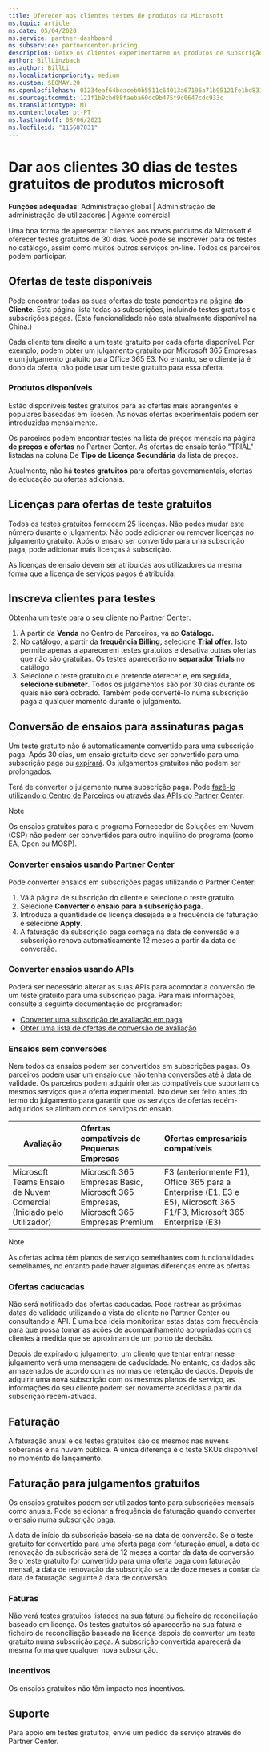 ```yaml
---
title: Oferecer aos clientes testes de produtos da Microsoft
ms.topic: article
ms.date: 05/04/2020
ms.service: partner-dashboard
ms.subservice: partnercenter-pricing
description: Deixe os clientes experimentarem os produtos de subscrição da Microsoft durante 30 dias. Inscreva-se para estes testes gratuitos no catálogo, tal como muitos outros serviços online.
author: BillLinzbach
ms.author: BillLi
ms.localizationpriority: medium
ms.custom: SEOMAY.20
ms.openlocfilehash: 01234eaf64beaceb0b5511c64013a67196a71b95121fe1bd831ffa93ea19054f
ms.sourcegitcommit: 121f1b9cbd88faeba60dc9b475f9c0647cdc933c
ms.translationtype: MT
ms.contentlocale: pt-PT
ms.lasthandoff: 08/06/2021
ms.locfileid: "115687031"
---
```

# <a name="give-customers-30-day-free-trials-of-microsoft-products"></a>Dar aos clientes 30 dias de testes gratuitos de produtos microsoft

**Funções adequadas**: Administração global | Administração de administração de utilizadores | Agente comercial

Uma boa forma de apresentar clientes aos novos produtos da Microsoft é oferecer testes gratuitos de 30 dias. Você pode se inscrever para os testes no catálogo, assim como muitos outros serviços on-line. Todos os parceiros podem participar.

## <a name="available-trial-offers"></a>Ofertas de teste disponíveis

Pode encontrar todas as suas ofertas de teste pendentes na página **do Cliente.** Esta página lista todas as subscrições, incluindo testes gratuitos e subscrições pagas. (Esta funcionalidade não está atualmente disponível na China.)

Cada cliente tem direito a um teste gratuito por cada oferta disponível. Por exemplo, podem obter um julgamento gratuito por Microsoft 365 Empresas e um julgamento gratuito para Office 365 E3. No entanto, se o cliente já é dono da oferta, não pode usar um teste gratuito para essa oferta.

### <a name="available-products"></a>Produtos disponíveis

Estão disponíveis testes gratuitos para as ofertas mais abrangentes e populares baseadas em licesen. As novas ofertas experimentais podem ser introduzidas mensalmente.

Os parceiros podem encontrar testes na lista de preços mensais na página **de preços e ofertas** no Partner Center. As ofertas de ensaio terão "TRIAL" listadas na coluna De **Tipo de Licença Secundária** da lista de preços.

Atualmente, não há **testes gratuitos** para ofertas governamentais, ofertas de educação ou ofertas adicionais.

## <a name="licenses-for-free-trial-offers"></a>Licenças para ofertas de teste gratuitos

Todos os testes gratuitos fornecem 25 licenças. Não podes mudar este número durante o julgamento. Não pode adicionar ou remover licenças no julgamento gratuito. Após o ensaio ser convertido para uma subscrição paga, pode adicionar mais licenças à subscrição.

As licenças de ensaio devem ser atribuídas aos utilizadores da mesma forma que a licença de serviços pagos é atribuída.

## <a name="sign-customers-up-for-trials"></a>Inscreva clientes para testes

Obtenha um teste para o seu cliente no Partner Center:

1. A partir da **Venda** no Centro de Parceiros, vá ao **Catálogo.** 
2. No catálogo, a partir da **frequência Billing,** selecione **Trial offer**. Isto permite apenas a aparecerem testes gratuitos e desativa outras ofertas que não são gratuitas. Os testes aparecerão no **separador Trials** no catálogo.
3. Selecione o teste gratuito que pretende oferecer e, em seguida, **selecione submeter**. Todos os julgamentos são por 30 dias durante os quais não será cobrado. Também pode convertê-lo numa subscrição paga a qualquer momento durante o julgamento.

## <a name="converting-trials-to-paid-subscriptions"></a>Conversão de ensaios para assinaturas pagas

Um teste gratuito não é automaticamente convertido para uma subscrição paga. Após 30 dias, um ensaio gratuito deve ser convertido para uma subscrição paga ou [expirará](#expiring-offers). Os julgamentos gratuitos não podem ser prolongados.

Terá de converter o julgamento numa subscrição paga. Pode [fazê-lo utilizando o Centro de Parceiros](#convert-trials-using-partner-center) ou [através das APIs do Partner Center](#convert-trials-using-apis).

> [!NOTE]
> Os ensaios gratuitos para o programa Fornecedor de Soluções em Nuvem (CSP) não podem ser convertidos para outro inquilino do programa (como EA, Open ou MOSP).

### <a name="convert-trials-using-partner-center"></a>Converter ensaios usando Partner Center

Pode converter ensaios em subscrições pagas utilizando o Partner Center:

1. Vá à página de subscrição do cliente e selecione o teste gratuito.
2. Selecione **Converter o ensaio para a subscrição paga.**
3. Introduza a quantidade de licença desejada e a frequência de faturação e selecione **Apply**.
4. A faturação da subscrição paga começa na data de conversão e a subscrição renova automaticamente 12 meses a partir da data de conversão. 

### <a name="convert-trials-using-apis"></a>Converter ensaios usando APIs

Poderá ser necessário alterar as suas APIs para acomodar a conversão de um teste gratuito para uma subscrição paga. Para mais informações, consulte a seguinte documentação do programador:

- [Converter uma subscrição de avaliação em paga](/partner-center/develop/convert-a-trial-subscription-to-paid)
- [Obter uma lista de ofertas de conversão de avaliação](/partner-center/develop/get-a-list-of-trial-conversion-offers)

### <a name="trials-without-conversions"></a>Ensaios sem conversões

Nem todos os ensaios podem ser convertidos em subscrições pagas. Os parceiros podem usar um ensaio que não tenha conversões até à data de validade. Os parceiros podem adquirir ofertas compatíveis que suportam os mesmos serviços que a oferta experimental.  Isto deve ser feito antes do termo do julgamento para garantir que os serviços de ofertas recém-adquiridos se alinham com os serviços do ensaio. 

|**Avaliação**   |**Ofertas compatíveis de Pequenas Empresas**   |**Ofertas empresariais compatíveis**   |
|----------------------------|:---------------------------------|:------------------------------------------|
|Microsoft Teams Ensaio de Nuvem Comercial (Iniciado pelo Utilizador)   |Microsoft 365 Empresas Basic, Microsoft 365 Empresas, Microsoft 365 Empresas Premium   | F3 (anteriormente F1), Office 365 para a Enterprise (E1, E3 e E5), Microsoft 365 F1/F3, Microsoft 365 Enterprise (E3)   |

>[!NOTE]
>As ofertas acima têm planos de serviço semelhantes com funcionalidades semelhantes, no entanto pode haver algumas diferenças entre as ofertas.

### <a name="expiring-offers"></a>Ofertas caducadas

Não será notificado das ofertas caducadas. Pode rastrear as próximas datas de validade utilizando a vista do cliente no Partner Center ou consultando a API. É uma boa ideia monitorizar estas datas com frequência para que possa tomar as ações de acompanhamento apropriadas com os clientes à medida que se aproximam de um ponto de decisão.

Depois de expirado o julgamento, um cliente que tentar entrar nesse julgamento verá uma mensagem de caducidade. No entanto, os dados são armazenados de acordo com as normas de retenção de dados. Depois de adquirir uma nova subscrição com os mesmos planos de serviço, as informações do seu cliente podem ser novamente acedidas a partir da subscrição recém-ativada.

## <a name="billing"></a>Faturação

A faturação anual e os testes gratuitos são os mesmos nas nuvens soberanas e na nuvem pública. A única diferença é o teste SKUs disponível no momento do lançamento.

## <a name="billing-for-free-trials"></a>Faturação para julgamentos gratuitos

Os ensaios gratuitos podem ser utilizados tanto para subscrições mensais como anuais. Pode selecionar a frequência de faturação quando converter o ensaio numa subscrição paga.

A data de início da subscrição baseia-se na data de conversão. Se o teste gratuito for convertido para uma oferta paga com faturação anual, a data de renovação da subscrição será de 12 meses a contar da data de conversão. Se o teste gratuito for convertido para uma oferta paga com faturação mensal, a data de renovação da subscrição será de doze meses a contar da data de faturação seguinte à data de conversão.

### <a name="invoices"></a>Faturas

Não verá testes gratuitos listados na sua fatura ou ficheiro de reconciliação baseado em licença. Os testes gratuitos só aparecerão na sua fatura e ficheiro de reconciliação baseado na licença depois de converter um teste gratuito numa subscrição paga. A subscrição convertida aparecerá da mesma forma que qualquer nova subscrição.

### <a name="incentives"></a>Incentivos

Os ensaios gratuitos não têm impacto nos incentivos.

## <a name="support"></a>Suporte

Para apoio em testes gratuitos, envie um pedido de serviço através do Partner Center.